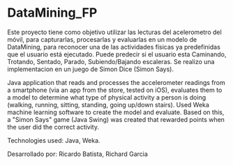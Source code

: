 DataMining_FP
=============
Este proyecto tiene como objetivo utilizar las lecturas del acelerometro del móvil, para capturarlas, procesarlas y evaluarlas en un modelo de DataMining, para reconocer una de las actividades físicas ya predefinidas que el usuario está ejecutado. Puede predecir si el usuario esta Caminando, Trotando, Sentado, Parado, Subiendo/Bajando escaleras. Se realizo una implementacion en un juego de Simon Dice (Simon Says).

Java application that reads and processes the accelerometer readings from a smartphone (via an app from the store, tested on iOS), evaluates them to a model to determine what type of physical activity a person is doing (walking, running, sitting, standing, going up/down stairs). Used Weka machine learning software to create the model and evaluate. Based on this, a "Simon Says" game (Java Swing) was created that rewarded points when the user did the correct activity.

Technologies used: Java, Weka.

Desarrollado por: Ricardo Batista, Richard Garcia
